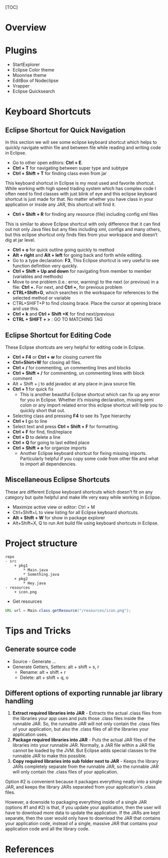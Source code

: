 [TOC]

# Overview


# Plugins

- StartExplorer
- Eclipse Color theme
- Moonrise theme
- EditBox of Nodeclipse
- Vrapper
- Eclipse Quicksearch

# Keyboard Shortcuts

## Eclipse Shortcut for Quick Navigation

In this section we will see some eclipse keyboard shortcut which helps
to quickly navigate within file and between file while reading and
writing code in Eclipse.

- Go to other open editors: **Ctrl + E**.
- **Ctrl + T** for navigating between super type and subtype
- **Ctrl + Shift + T** for finding class even from jar

This keyboard shortcut in Eclipse is my most used and favorite shortcut.
While working with high speed trading system which has complex code I
often need to find classes with just blink of eye and this eclipse
keyboard shortcut is just made for that. No matter whether you have
class in your application or inside any JAR, this shortcut will find it.

- **Ctrl + Shift + R** for finding any resource (file) including config
   xml files

This is similar to above Eclipse shortcut with only difference that it
can find out not only Java files but any files including xml, configs
and many others, but this eclipse shortcut only finds files from your
workspace and doesn’t dig at jar level.

- **Ctrl + o** for quick outline going quickly to method
- **Alt + right** and **Alt + left** for going back and forth while editing.
- Go to a type declaration: **F3**, This Eclipse shortcut is very useful to see function definition very quickly.
- **Ctrl + Shift + Up and down** for navigating from member to member (variables and methods)
- Move to one problem (i.e.: error, warning) to the next (or previous) in a file: **Ctrl +.** For next, and **Ctrl +,** for previous problem
- **CTRL+Shift+G**, which searches in the workspace for references to the selected method or variable
- CTRL+SHIFT+P to find closing brace. Place the cursor at opening brace and use this.
- **Ctrl + k** and **Ctrl + Shift +K** for find next/previous
- **CTRL + SHIFT + >** : GO TO MATCHING TAG

## Eclipse Shortcut for Editing Code

These Eclipse shortcuts are very helpful for editing code in Eclipse.

- **Ctrl + F4** or **Ctrl + w** for closing current file
- **Ctrl+Shirt+W** for closing all files.
- **Ctrl + /** for commenting, un commenting lines and blocks
- **Ctrl + Shift + /** for commenting, un commenting lines with block comment
- Alt + Shift + j to add javadoc at any place in java source file.
- **Ctrl + 1** for quick fix
    + This is another beautiful Eclipse shortcut which can fix up any
      error for you in Eclipse. Whether it’s missing declaration,
      missing semi colon or any import related error this eclipse
      shortcut will help you to quickly short that out.
- Selecting class and pressing **F4** to see its Type hierarchy
- **Ctrl + l** go to line
- Select text and press **Ctrl + Shift + F** for formatting.
- **Ctrl + F** for find, find/replace
- **Ctrl + D** to delete a line
- **Ctrl + Q** for going to last edited place
- **Ctrl + Shift + o** for organize imports
    + Another Eclipse keyboard shortcut for fixing missing imports.
      Particularly helpful if you copy some code from other file and
      what to import all dependencies.

## Miscellaneous Eclipse Shortcuts

These are different Eclipse keyboard shortcuts which doesn’t fit on any category but quite helpful and make life very easy while working in Eclipse.

- Maximize active view or editor: Ctrl + M
- Ctrl+Shift+L to view listing for all Eclipse keyboard shortcuts.
- **Alt + Shift + W** for show in package explorer
- Alt+Shift+X, Q to run Ant build file using keyboard shortcuts in Eclipse.


# Project structure

```
repo
- src
    + pkg1
        * Main.java
        * Something.java
    + pkg2
        * Hey.java
- resources
    + icon.png
```

- Get resources
```java
URL url = Main.class.getResource("/resources/icon.png");
```

# Tips and Tricks

## Generate source code

- Source - Generate ...
- Generate Getters, Setters: alt + shift + s, r
    + Rename: alt + shift + r
    + Delete: alt + shift + q, o

## Different options of exporting runnable jar library handling

1. **Extract required libraries into JAR** - Extracts the actual .class
   files from the libraries your app uses and puts those .class files
   inside the runnable JAR. So, the runnable JAR will not only contain
   the .class files of your application, but also the .class files of
   all the libraries your application uses.
2. **Package required libraries into JAR** - Puts the actual JAR files
   of the libraries into your runnable JAR. Normally, a JAR file within
   a JAR file cannot be loaded by the JVM. But Eclipse adds special
   classes to the runnable JAR to make this possible.
3. **Copy required libraries into sub folder next to JAR** - Keeps the
   library JARs completely separate from the runnable JAR, so the
   runnable JAR will only contain the .class files of your application.

Option #2 is convenient because it packages everything neatly into a
single JAR, and keeps the library JARs separated from your application's
.class files.

However, a downside to packaging everything inside of a single JAR
(options #1 and #2) is that, if you update your application, then the
user will have to download more data to update the application. If the
JARs are kept separate, then the user would only have to download the
JAR that contains your application code, instead of a single, massive
JAR that contains your application code and all the library code.

# References

[source]: http://javarevisited.blogspot.com/2010/10/eclipse-tutorial-most-useful-eclipse.html#ixzz3El9zbjJu
